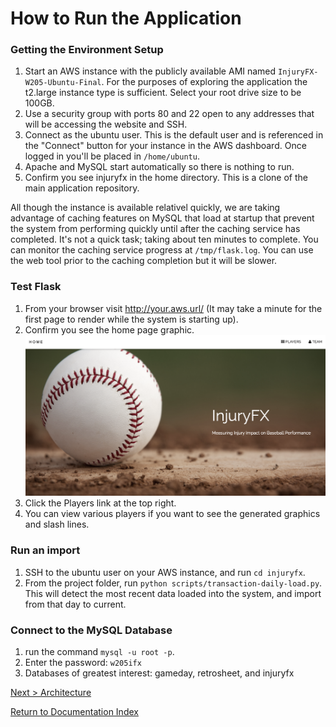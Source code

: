 # How to Run the Application

### Getting the Environment Setup

1. Start an AWS instance with the publicly available AMI named `InjuryFX-W205-Ubuntu-Final`. For the purposes of exploring the application the t2.large instance type is sufficient. Select your root drive size to be 100GB.
2. Use a security group with ports 80 and 22 open to any addresses that will be accessing the website and SSH.
3. Connect as the ubuntu user. This is the default user and is referenced in the "Connect" button for your instance in the AWS dashboard. Once logged in you'll be placed in `/home/ubuntu`.
4. Apache and MySQL start automatically so there is nothing to run.
5. Confirm you see injuryfx in the home directory. This is a clone of the main application repository.

All though the instance is available relativel quickly, we are taking advantage of caching features on MySQL that load at startup that prevent the system from performing quickly until after the caching service has completed. It's not a quick task; taking about ten minutes to complete. You can monitor the caching service progress at `/tmp/flask.log`. You can use the web tool prior to the caching completion but it will be slower.

### Test Flask

1. From your browser visit http://your.aws.url/ (It may take a minute for the first page to render while the system is starting up).
2. Confirm you see the home page graphic.
![Home Page Graphic](images/homepage.png)
3. Click the Players link at the top right.
4. You can view various players if you want to see the generated graphics and slash lines.

### Run an import

1. SSH to the ubuntu user on your AWS instance, and run `cd injuryfx`.
2. From the project folder, run `python scripts/transaction-daily-load.py`. This will detect the most recent data loaded into the system, and import from that day to current.

### Connect to the MySQL Database

1. run the command ```mysql -u root -p```.
2. Enter the password: ```w205ifx```
3. Databases of greatest interest: gameday, retrosheet, and injuryfx

[Next > Architecture](architecture.md)

[Return to Documentation Index](index.md)
